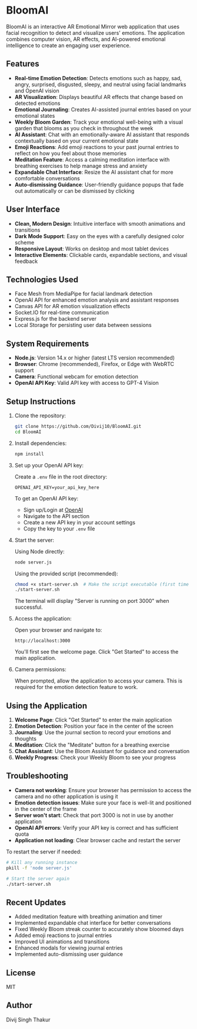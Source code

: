 # BloomAI

BloomAI is an interactive AR Emotional Mirror web application that uses facial recognition to detect and visualize users' emotions. The application combines computer vision, AR effects, and AI-powered emotional intelligence to create an engaging user experience.

## Features

- **Real-time Emotion Detection**: Detects emotions such as happy, sad, angry, surprised, disgusted, sleepy, and neutral using facial landmarks and OpenAI vision
- **AR Visualization**: Displays beautiful AR effects that change based on detected emotions
- **Emotional Journaling**: Creates AI-assisted journal entries based on your emotional states
- **Weekly Bloom Garden**: Track your emotional well-being with a visual garden that blooms as you check in throughout the week
- **AI Assistant**: Chat with an emotionally-aware AI assistant that responds contextually based on your current emotional state
- **Emoji Reactions**: Add emoji reactions to your past journal entries to reflect on how you feel about those memories
- **Meditation Feature**: Access a calming meditation interface with breathing exercises to help manage stress and anxiety
- **Expandable Chat Interface**: Resize the AI assistant chat for more comfortable conversations
- **Auto-dismissing Guidance**: User-friendly guidance popups that fade out automatically or can be dismissed by clicking

## User Interface

- **Clean, Modern Design**: Intuitive interface with smooth animations and transitions
- **Dark Mode Support**: Easy on the eyes with a carefully designed color scheme
- **Responsive Layout**: Works on desktop and most tablet devices
- **Interactive Elements**: Clickable cards, expandable sections, and visual feedback

## Technologies Used

- Face Mesh from MediaPipe for facial landmark detection
- OpenAI API for enhanced emotion analysis and assistant responses
- Canvas API for AR emotion visualization effects
- Socket.IO for real-time communication
- Express.js for the backend server
- Local Storage for persisting user data between sessions

## System Requirements

- **Node.js**: Version 14.x or higher (latest LTS version recommended)
- **Browser**: Chrome (recommended), Firefox, or Edge with WebRTC support
- **Camera**: Functional webcam for emotion detection
- **OpenAI API Key**: Valid API key with access to GPT-4 Vision

## Setup Instructions

1. Clone the repository:
   ```bash
   git clone https://github.com/Divij10/BloomAI.git
   cd BloomAI
   ```

2. Install dependencies:
   ```bash
   npm install
   ```

3. Set up your OpenAI API key:
   
   Create a `.env` file in the root directory:
   ```
   OPENAI_API_KEY=your_api_key_here
   ```
   
   To get an OpenAI API key:
   - Sign up/Login at [OpenAI](https://platform.openai.com/signup)
   - Navigate to the API section
   - Create a new API key in your account settings
   - Copy the key to your `.env` file

4. Start the server:
   
   Using Node directly:
   ```bash
   node server.js
   ```
   
   Using the provided script (recommended):
   ```bash
   chmod +x start-server.sh  # Make the script executable (first time only)
   ./start-server.sh
   ```
   
   The terminal will display "Server is running on port 3000" when successful.

5. Access the application:
   
   Open your browser and navigate to:
   ```
   http://localhost:3000
   ```
   
   You'll first see the welcome page. Click "Get Started" to access the main application.

6. Camera permissions:
   
   When prompted, allow the application to access your camera. This is required for the emotion detection feature to work.

## Using the Application

1. **Welcome Page**: Click "Get Started" to enter the main application
2. **Emotion Detection**: Position your face in the center of the screen
3. **Journaling**: Use the journal section to record your emotions and thoughts
4. **Meditation**: Click the "Meditate" button for a breathing exercise
5. **Chat Assistant**: Use the Bloom Assistant for guidance and conversation
6. **Weekly Progress**: Check your Weekly Bloom to see your progress

## Troubleshooting

- **Camera not working**: Ensure your browser has permission to access the camera and no other application is using it
- **Emotion detection issues**: Make sure your face is well-lit and positioned in the center of the frame
- **Server won't start**: Check that port 3000 is not in use by another application
- **OpenAI API errors**: Verify your API key is correct and has sufficient quota
- **Application not loading**: Clear browser cache and restart the server

To restart the server if needed:
```bash
# Kill any running instance
pkill -f 'node server.js'

# Start the server again
./start-server.sh
```

## Recent Updates

- Added meditation feature with breathing animation and timer
- Implemented expandable chat interface for better conversations
- Fixed Weekly Bloom streak counter to accurately show bloomed days
- Added emoji reactions to journal entries
- Improved UI animations and transitions
- Enhanced modals for viewing journal entries
- Implemented auto-dismissing user guidance

## License

MIT

## Author

Divij Singh Thakur
